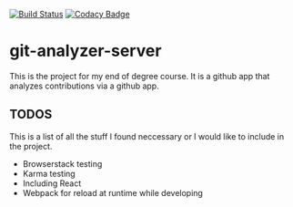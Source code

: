 [![Build Status](https://travis-ci.com/SergioFaya/git-analyzer-app.svg?token=LDdyavasGPqmNSP4eDss&branch=master)](https://travis-ci.com/SergioFaya/git-analyzer-app)
[![Codacy Badge](https://api.codacy.com/project/badge/Grade/93564477bba747c697fe60ebc8887e34)](https://www.codacy.com?utm_source=github.com&amp;utm_medium=referral&amp;utm_content=SergioFaya/git-analyzer-app&amp;utm_campaign=Badge_Grade)

# git-analyzer-server

This is the project for my end of degree course. It is a github app that analyzes contributions via a github app.

## TODOS

This is a list of all the stuff I found neccessary or I would like to include in the project.

* Browserstack testing
* Karma testing
* Including React
* Webpack for reload at runtime while developing
